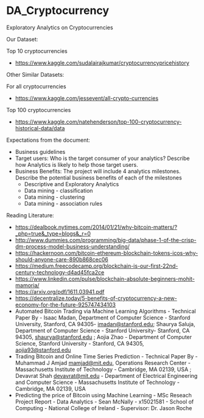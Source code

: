 # DA_Cryptocurrency
Exploratory Analytics on Cryptocurrencies 

Our Dataset:

Top 10 cryptocurrencies
- https://www.kaggle.com/sudalairajkumar/cryptocurrencypricehistory

Other Similar Datasets:

For all cryptocurrencies
- https://www.kaggle.com/jessevent/all-crypto-currencies

Top 100 cryptocurrencies
- https://www.kaggle.com/natehenderson/top-100-cryptocurrency-historical-data/data


Expectations from the document:

- Business guidelines 
- Target users: Who is the target consumer of your analytics? Describe how Analytics is likely to help those target users.
- Business Benefits: The project will include 4 analytics milestones. Describe the potential business benefits of each of the milestones
    - Descriptive and Exploratory Analytics
    - Data mining - classification
    - Data mining - clustering
    - Data mining - association rules

Reading Literature:
- https://dealbook.nytimes.com/2014/01/21/why-bitcoin-matters/?_php=true&_type=blogs&_r=0
- http://www.dummies.com/programming/big-data/phase-1-of-the-crisp-dm-process-model-business-understanding/
- https://hackernoon.com/bitcoin-ethereum-blockchain-tokens-icos-why-should-anyone-care-890b868cec06
- https://medium.freecodecamp.org/blockchain-is-our-first-22nd-century-technology-d4ad45fca2ce
- https://www.linkedin.com/pulse/blockchain-absolute-beginners-mohit-mamoria/
- https://arxiv.org/pdf/1611.03941.pdf
- https://decentralize.today/5-benefits-of-cryptocurrency-a-new-economy-for-the-future-925747434103
- Automated Bitcoin Trading via Machine Learning Algorithms - Technical Paper By - Isaac Madan, Department of Computer Science - Stanford University, Stanford, CA 94305- imadan@stanford.edu; Shaurya Saluja, Department of Computer Science - Stanford University- Stanford, CA 94305, shaurya@stanford.edu ; Aojia Zhao - Department of Computer Science, Stanford University - Stanford, CA 94305, aojia93@stanford.edu
- Trading Bitcoin and Online Time Series Prediction -  Technical Paper By -  Muhammad J Amjad mamjad@mit.edu, Operations Research Center - Massachusetts Institute of Technology - Cambridge, MA 02139, USA ; Devavrat Shah devavrat@mit.edu - Department of Electrical Engineering and Computer Science - Massachusetts Institute of Technology - Cambridge, MA 02139, USA
- Predicting the price of Bitcoin using Machine Learning - MSc Reseach Project Report - Data Analytics - Sean McNally - x15021581 - School of Computing - National College of Ireland - Supervisor: Dr. Jason Roche























